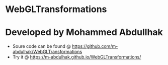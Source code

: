 # WebGLTransformations

# Developed by Mohammed Abdullhak

- Soure code can be found @ https://github.com/m-abdulhak/WebGLTransformations 
- Try it @ https://m-abdulhak.github.io/WebGLTransformations/
